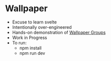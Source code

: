 # Wallpaper

* Excuse to learn svelte
* Intentionally over-engineered
* Hands-on demonstration of [Wallpaper Groups](https://en.wikipedia.org/wiki/Wallpaper_group)
* Work in Progress
* To run:
  * npm install
  * npm run dev

